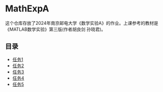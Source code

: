 <h1>MathExpA</h1>
<p>这个仓库存放了2024年南京邮电大学《数学实验A》的作业。上课参考的教材是《MATLAB数学实验》第三版(作者胡良剑 孙晓君)。</p>

<h2>目录</h2>
<ul>
    <li><a href="./Task1">任务1</a></li>
    <li><a href="./Task2">任务2</a></li>
    <li><a href="./Task3">任务3</a></li>
    <li><a href="./Task4">任务4</a></li>
    <li><a href="./Task5">任务5</a></li>
</ul>
